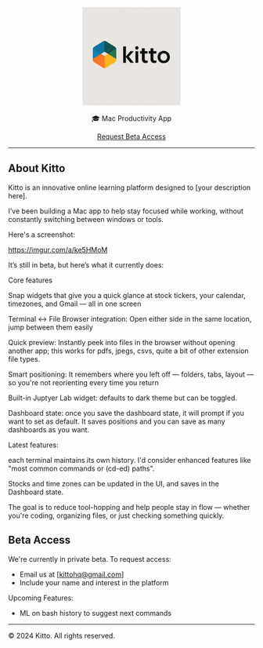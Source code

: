 
<div align="center">
  <img src="assets/kitto-logo.png" alt="Kitto" width="200">
  
  <p>🎓 Mac Productivity App</p>
  
  <p>
    <a href="mailto:kittohq@gmail.com">Request Beta Access</a>
  </p>
</div>

---

## About Kitto

Kitto is an innovative online learning platform designed to [your description here].

I’ve been building a Mac app to help stay focused while working, without constantly switching between windows or tools.

Here's a screenshot:

https://imgur.com/a/ke5HMoM

It’s still in beta, but here’s what it currently does:

Core features

Snap widgets that give you a quick glance at stock tickers, your calendar, timezones, and Gmail — all in one screen

Terminal ↔ File Browser integration: Open either side in the same location, jump between them easily

Quick preview: Instantly peek into files in the browser without opening another app; this works for pdfs, jpegs, csvs, quite a bit of other extension file types.

Smart positioning: It remembers where you left off — folders, tabs, layout — so you're not reorienting every time you return

Built-in Juptyer Lab widget: defaults to dark theme but can be toggled.

Dashboard state: once you save the dashboard state, it will prompt if you want to set as default. It saves positions and you can save as many dashboards as you want.

Latest features:

each terminal maintains its own history. I'd consider enhanced features like "most common commands or (cd-ed) paths".

Stocks and time zones can be updated in the UI, and saves in the Dashboard state.

The goal is to reduce tool-hopping and help people stay in flow — whether you're coding, organizing files, or just checking something quickly.

## Beta Access

We're currently in private beta. To request access:
- Email us at [kittohq@gmail.com]
- Include your name and interest in the platform


Upcoming Features:
- ML on bash history to suggest next commands

---

© 2024 Kitto. All rights reserved.

